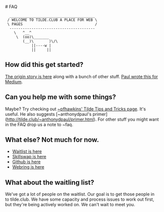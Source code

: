 <html>
  <head>
     <title>tilde.club faq</title>
  </head>

<body>
# FAQ

      _______________________________________
     / WELCOME TO TILDE.CLUB A PLACE FOR WEB \
     \ PAGES                                 /
      ---------------------------------------
        \   ^__^
         \  (oo)\_______
            (__)\       )\/\
                ||----w |
                ||     ||


## How did this get started?

[The origin story is here](http://tilde.club/~ford/) along with a bunch of other stuff. [Paul wrote this for Medium](https://medium.com/message/tilde-club-i-had-a-couple-drinks-and-woke-up-with-1-000-nerds-a8904f0a2ebf).

## Can you help me with some things?

Maybe? 
Try checking out [~pfhawkins' Tilde Tips and Tricks page](http://tilde.club/~pfhawkins/tipsntricks.html). It's useful. He also suggests [~anthonydpaul's primer] (http://tilde.club/~anthonydpaul/primer.html).
For other stuff you might want in the FAQ drop us a note to ~faq.

## What else? Not much for now.
- [Waitlist is here](http://goo.gl/forms/gRMRT1YBU4)
- [Skillswap is here](http://goo.gl/forms/LT2bDgtmwH)
- [Github is here](https://github.com/tildeclub/tilde.club)
- [Webring is here](http://tilde.club/~harper/link.html?action=join)

## What about the waitling list?

We've got a lot of people on the waitlist. Our goal is to get those people in to tilde.club. We have some capacity and process issues to work out first, but they're being actively worked on. We can't wait to meet you.

</body>
</html>
